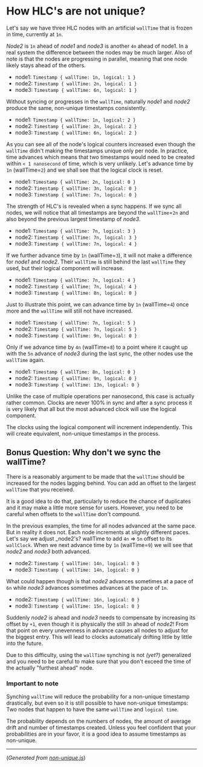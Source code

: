 # How HLC's are not unique?

Let's say we have three HLC nodes with an artificial `wallTime` that is frozen in time, currently at `1n`.

_Node2_ is `1n` ahead of _node1_ and _node3_ is another `4n` ahead of node1. In a real system the difference between the nodes
may be much larger. Also of note is that the nodes are progressing in parallel, meaning that one node likely stays ahead of the others.

- node1: `Timestamp { wallTime: 1n, logical: 1 }`
- node2: `Timestamp { wallTime: 2n, logical: 1 }`
- node3: `Timestamp { wallTime: 6n, logical: 1 }`

Without syncing or progresses in the `wallTime`, naturally _node1_ and _node2_ produce the same, non-unique timestamps
consistently.

- node1: `Timestamp { wallTime: 1n, logical: 2 }`
- node2: `Timestamp { wallTime: 2n, logical: 2 }`
- node3: `Timestamp { wallTime: 6n, logical: 2 }`

As you can see all of the node's logical counters increased even though the `wallTime` didn't making the timestamps unique
only per node. In practice, time advances which means that two timestamps would need to be created within `< 1 nanosecond`
of time, which is very unlikely. Let's advance time by `1n` (wallTime=`2`) and we shall see that the logical clock is reset.

- node1: `Timestamp { wallTime: 2n, logical: 0 }`
- node2: `Timestamp { wallTime: 3n, logical: 0 }`
- node3: `Timestamp { wallTime: 7n, logical: 0 }`

The strength of HLC's is revealed when a sync happens. If we sync all nodes, we will notice that
all timestamps are beyond the `wallTime`=`2n` and also beyond the previous largest timestamp of _node3_.

- node1: `Timestamp { wallTime: 7n, logical: 3 }`
- node2: `Timestamp { wallTime: 7n, logical: 3 }`
- node3: `Timestamp { wallTime: 7n, logical: 4 }`

If we further advance time by `1n` (wallTime=`3`), it will not make a difference for _node1_ and _node2_. Their `wallTime` is still
behind the last `wallTime` they used, but their logical component will increase.

- node1: `Timestamp { wallTime: 7n, logical: 4 }`
- node2: `Timestamp { wallTime: 7n, logical: 4 }`
- node3: `Timestamp { wallTime: 8n, logical: 0 }`

Just to illustrate this point, we can advance time by `1n` (wallTime=`4`) once more and the `wallTime` will still not have increased.

- node1: `Timestamp { wallTime: 7n, logical: 5 }`
- node2: `Timestamp { wallTime: 7n, logical: 5 }`
- node3: `Timestamp { wallTime: 9n, logical: 0 }`

Only if we advance time by `4n` (wallTime=`8`) to a point where it caught up with the `5n` advance of _node3_ during the last sync,
the other nodes use the `wallTime` again.

- node1: `Timestamp { wallTime: 8n, logical: 0 }`
- node2: `Timestamp { wallTime: 9n, logical: 0 }`
- node3: `Timestamp { wallTime: 13n, logical: 0 }`

Unlike the case of multiple operations per nanosecond, this case is actually rather common. Clocks are never
100% in sync and after a sync process it is very likely that all but the most advanced clock will use the
logical component.

The clocks using the logical component will increment independently. This will create equivalent,
non-unique timestamps in the process.

## Bonus Question: Why don't we sync the wallTime?

There is a reasonably argument to be made that the `wallTime` should be increased for the nodes lagging behind.
You can add an offset to the largest `wallTime` that you received.

It is a good idea to do that, particularly to reduce the chance of duplicates and it may make a little more sense
for users. However, you need to be careful when offsets to the `wallTime` don't compound.

In the previous examples, the time for all nodes advanced at the same pace. But in reality it does not. Each
node increments at slightly different paces. Let's say we adjust _node2's? wallTime to add `4n` => `5n`
offset to its `wallClock`. When we next advance time by `1n` (wallTime=`9`) we will see that _node2_ and _node3_ both advanced.

- node2: `Timestamp { wallTime: 14n, logical: 0 }`
- node3: `Timestamp { wallTime: 14n, logical: 0 }`

What could happen though is that _node2_ advances sometimes at a pace of `6n` while
_node3_ advances sometimes advances at the pace of `1n`.

- node2: `Timestamp { wallTime: 16n, logical: 0 }`
- node3: `Timestamp { wallTime: 15n, logical: 0 }`

Suddenly _node2_ is ahead and _node3_ needs to compensate by increasing its offset by `+1`, even though it is
physically the still `3n` ahead of _node2_! From that point on every unevenness in advance causes
all nodes to adjust for the biggest entry. This will lead to clocks automaticaly drifting little by little into the future.

Due to this difficulty, using the `wallTime` synching is not _(yet?)_ generalized and you need to be careful to make
sure that you don't exceed the time of the actually "furthest ahead" node.

### Important to note

Synching `wallTime` will reduce the probability for a non-unique timestamp drastically, but even so
it is still possible to have non-unique timestamps: Two nodes that happen to have the same `wallTime` and `logical time`.

The probability depends on the numbers of nodes, the amount of average drift and number of timestamps created.
Unless you feel confident that your probabilities are in your favor, it is a good idea to assume timestamps as non-unique.


---

(_Generated from [non-unique.js](./non-unique.js)_)
